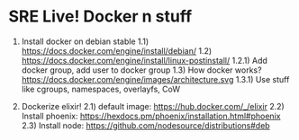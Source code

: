 # SRE Live! Docker n stuff

1) Install docker on debian stable
  1.1) https://docs.docker.com/engine/install/debian/
  1.2) https://docs.docker.com/engine/install/linux-postinstall/
    1.2.1) Add docker group, add user to docker group
  1.3) How docker works? https://docs.docker.com/engine/images/architecture.svg
  1.3.1) Use stuff like cgroups, namespaces, overlayfs, CoW

2) Dockerize elixir!
  2.1) default image: https://hub.docker.com/_/elixir
  2.2) Install phoenix: https://hexdocs.pm/phoenix/installation.html#phoenix
  2.3) Install node: https://github.com/nodesource/distributions#deb

